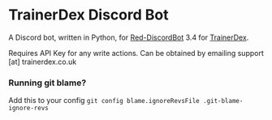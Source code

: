 # TrainerDex Discord Bot
A Discord bot, written in Python, for [Red-DiscordBot](https://github.com/Cog-Creators/Red-DiscordBot) 3.4 for [TrainerDex](https://www.trainerdex.co.uk/).

Requires API Key for any write actions. Can be obtained by emailing support [at] trainerdex.co.uk

### Running git blame?
Add this to your config `git config blame.ignoreRevsFile .git-blame-ignore-revs`
